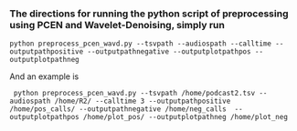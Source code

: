 ### The directions for running the python script of preprocessing using PCEN and Wavelet-Denoising, simply run
 ```
 python preprocess_pcen_wavd.py --tsvpath --audiospath --calltime --outputpathpositive --outputpathnegative --outputplotpathpos --outputplotpathneg 

 ```
 And an example is 


```
 python preprocess_pcen_wavd.py --tsvpath /home/podcast2.tsv --audiospath /home/R2/ --calltime 3 --outputpathpositive /home/pos_calls/ --outputpathnegative /home/neg_calls  --outputplotpathpos /home/plot_pos/ --outputplotpathneg /home/plot_neg 
```

